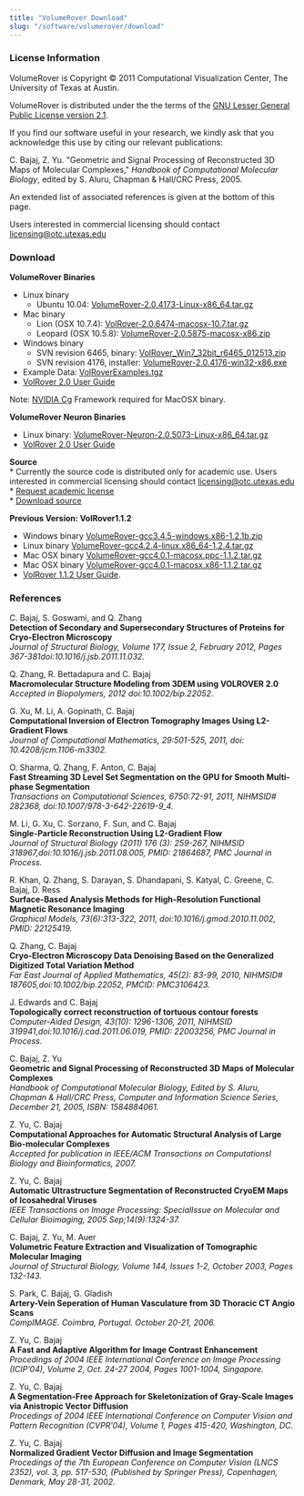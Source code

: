 ```yaml
---
title: "VolumeRover Download"
slug: "/software/volumerover/download"
---
```


### License Information

VolumeRover is Copyright © 2011 Computational Visualization Center, The University of Texas at Austin.

VolumeRover is distributed under the the terms of the [GNU Lesser General Public License version 2.1](http://www.gnu.org/licenses/lgpl-2.1-standalone.html).

If you find our software useful in your research, we kindly ask that you acknowledge this use by citing our relevant publications:

C. Bajaj, Z. Yu. "Geometric and Signal Processing of Reconstructed 3D Maps of Molecular Complexes," _Handbook of Computational Molecular Biology_, edited by S. Aluru, Chapman & Hall/CRC Press, 2005.

An extended list of associated references is given at the bottom of this page.

Users interested in commercial licensing should contact licensing@otc.utexas.edu

### Download

**VolumeRover Binaries**

- Linux binary
  - Ubuntu 10.04: [VolumeRover-2.0.4173-Linux-x86_64.tar.gz](http://cvcweb.ices.utexas.edu/tmp/VolumeRover-2.0.4173-Linux-x86_64.tar.gz)
- Mac binary
  - Lion (OSX 10.7.4): [VolRover-2.0.6474-macosx-10.7.tar.gz](http://cvcweb.ices.utexas.edu/software/binaries/VolRover-2.0.6474-macosx-10.7.tar.gz)
  - Leopard (OSX 10.5.8): [VolumeRover-2.0.5875-macosx-x86.zip](http://cvcweb.ices.utexas.edu/tmp/VolumeRover-2.0.5875-macosx-x86.zip)
- Windows binary
  - SVN revision 6465, binary: [VolRover_Win7_32bit_r6465_012513.zip](http://cvcweb.ices.utexas.edu/software/binaries/VolRover_Win7_32bit_r6465_012513.zip)
  - SVN revision 4176, installer: [VolumeRover-2.0.4176-win32-x86.exe](http://cvcweb.ices.utexas.edu/tmp/VolumeRover-2.0.4176-win32-x86.exe)
- Example Data: [VolRoverExamples.tgz](http://cvcweb.ices.utexas.edu/software/data/VolRoverExamples.tgz)
- [VolRover 2.0 User Guide](http://cvcweb.ices.utexas.edu/software/doc/VolumeRoverDoc.pdf)

Note: [NVIDIA Cg](http://developer.nvidia.com/cg-toolkit) Framework required for MacOSX binary.

**VolumeRover Neuron Binaries**

- Linux binary: [VolumeRover-Neuron-2.0.5073-Linux-x86_64.tar.gz](http://cvcweb.ices.utexas.edu/software/binaries/VolumeRover-Neuron-2.0.5073-Linux-x86_64.tar.gz)
- [VolRover 2.0 User Guide](http://cvcweb.ices.utexas.edu/software/doc/VolumeRoverDoc.pdf)

**Source**  
\* Currently the source code is distributed only for academic use. Users interested in commercial licensing should contact licensing@otc.utexas.edu  
\* [Request academic license](http://cvcweb.ices.utexas.edu/software/license/VolumeRover.license_mail.php)  
\* [Download source](http://cvcweb.ices.utexas.edu/cvcwp/?page_id=2282)

**Previous Version: VolRover1.1.2**

- Windows binary [VolumeRover-gcc3.4.5-windows.x86-1.2.1b.zip](http://www.cs.utexas.edu/%7Ebajaj/cvc/software/bin/VolumeRover-gcc3.4.5-windows.x86-1.2.1b.zip)
- Linux binary [VolumeRover-gcc4.2.4-linux.x86_64-1.2.4.tar.gz](http://www.cs.utexas.edu/%7Ebajaj/cvc/software/bin/VolumeRover-gcc4.2.4-linux.x86_64-1.2.4.tar.gz)
- Mac OSX binary [VolumeRover-gcc4.0.1-macosx.ppc-1.1.2.tar.gz](http://www.cs.utexas.edu/%7Ebajaj/cvc/software/bin/VolumeRover-gcc4.0.1-macosx.ppc-1.1.2.tar.gz)
- Mac OSX binary [VolumeRover-gcc4.0.1-macosx.x86-1.1.2.tar.gz](http://www.cs.utexas.edu/%7Ebajaj/cvc/software/bin/VolumeRover-gcc4.0.1-macosx.x86-1.1.2.tar.gz)
- [VolRover 1.1.2 User Guide](http://www.cs.utexas.edu/%7Ebajaj/cvc/software/doc/VolRoverUserGuide.pdf).

### References

C. Bajaj, S. Goswami, and Q. Zhang  
**Detection of Secondary and Supersecondary Structures of Proteins for Cryo-Electron Microscopy**  
_Journal of Structural Biology, Volume 177, Issue 2, February 2012, Pages 367-381doi:10.1016/j.jsb.2011.11.032._

Q. Zhang, R. Bettadapura and C. Bajaj  
**Macromolecular Structure Modeling from 3DEM using VOLROVER 2.0**  
_Accepted in Biopolymers, 2012 doi:10.1002/bip.22052._

G. Xu, M. Li, A. Gopinath, C. Bajaj  
**Computational Inversion of Electron Tomography Images Using L2-Gradient Flows**  
_Journal of Computational Mathematics, 29:501-525, 2011, doi: 10.4208/jcm.1106-m3302._

O. Sharma, Q. Zhang, F. Anton, C. Bajaj  
**Fast Streaming 3D Level Set Segmentation on the GPU for Smooth Multi-phase Segmentation**  
_Transactions on Computational Sciences, 6750:72-91, 2011, NIHMSID# 282368, doi:10.1007/978-3-642-22619-9_4._

M. Li, G. Xu, C. Sorzano, F. Sun, and C. Bajaj  
**Single-Particle Reconstruction Using L2-Gradient Flow**  
_Journal of Structural Biology (2011) 176 (3): 259-267, NIHMSID 318967,doi:10.1016/j.jsb.2011.08.005, PMID: 21864687, PMC Journal in Process._

R. Khan, Q. Zhang, S. Darayan, S. Dhandapani, S. Katyal, C. Greene, C. Bajaj, D. Ress  
**Surface-Based Analysis Methods for High-Resolution Functional Magnetic Resonance Imaging**  
_Graphical Models, 73(6):313-322, 2011, doi:10.1016/j.gmod.2010.11.002, PMID: 22125419._

Q. Zhang, C. Bajaj  
**Cryo-Electron Microscopy Data Denoising Based on the Generalized Digitized Total Variation Method**  
_Far East Journal of Applied Mathematics, 45(2): 83-99, 2010, NIHMSID# 187605,doi:10.1002/bip.22052, PMCID: PMC3106423._

J. Edwards and C. Bajaj  
**Topologically correct reconstruction of tortuous contour forests**  
_Computer-Aided Design, 43(10): 1296-1306, 2011, NIHMSID 319941,doi:10.1016/j.cad.2011.06.019, PMID: 22003256, PMC Journal in Process._

C. Bajaj, Z. Yu  
**Geometric and Signal Processing of Reconstructed 3D Maps of Molecular Complexes**  
_Handbook of Computational Molecular Biology, Edited by S. Aluru, Chapman & Hall/CRC Press, Computer and Information Science Series, December 21, 2005, ISBN: 1584884061._

Z. Yu, C. Bajaj  
**Computational Approaches for Automatic Structural Analysis of Large Bio-molecular Complexes**  
_Accepted for publication in IEEE/ACM Transactions on Computationsl Biology and Bioinformatics, 2007._

Z. Yu, C. Bajaj  
**Automatic Ultrastructure Segmentation of Reconstructed CryoEM Maps of Icosahedral Viruses**  
_IEEE Transactions on Image Processing: SpecialIssue on Molecular and Cellular Bioimaging, 2005 Sep;14(9):1324-37._

C. Bajaj, Z. Yu, M. Auer  
**Volumetric Feature Extraction and Visualization of Tomographic Molecular Imaging**  
_Journal of Structural Biology, Volume 144, Issues 1-2, October 2003, Pages 132-143._

S. Park, C. Bajaj, G. Gladish  
**Artery-Vein Seperation of Human Vasculature from 3D Thoracic CT Angio Scans**  
_CompIMAGE. Coimbra, Portugal. October 20-21, 2006._

Z. Yu, C. Bajaj  
**A Fast and Adaptive Algorithm for Image Contrast Enhancement**  
_Procedings of 2004 IEEE International Conference on Image Processing (ICIP’04), Volume 2, Oct. 24-27 2004, Pages 1001-1004, Singapore._

Z. Yu, C. Bajaj  
**A Segmentation-Free Approach for Skeletonization of Gray-Scale Images via Anistropic Vector Diffusion**  
_Procedings of 2004 IEEE International Conference on Computer Vision and Pattern Recognition (CVPR’04), Volume 1, Pages 415-420, Washington, DC._

Z. Yu, C. Bajaj  
**Normalized Gradient Vector Diffusion and Image Segmentation**  
_Procedings of the 7th European Conference on Computer Vision (LNCS 2352), vol. 3, pp. 517-530, (Published by Springer Press), Copenhagen, Denmark, May 28-31, 2002._
